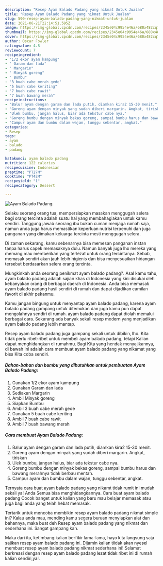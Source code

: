 ```yaml
---
description: "Resep Ayam Balado Padang yang nikmat Untuk Jualan"
title: "Resep Ayam Balado Padang yang nikmat Untuk Jualan"
slug: 590-resep-ayam-balado-padang-yang-nikmat-untuk-jualan
date: 2021-06-21T22:14:51.595Z
image: https://img-global.cpcdn.com/recipes/2345e04c9954e46a/680x482cq70/ayam-balado-padang-foto-resep-utama.jpg
thumbnail: https://img-global.cpcdn.com/recipes/2345e04c9954e46a/680x482cq70/ayam-balado-padang-foto-resep-utama.jpg
cover: https://img-global.cpcdn.com/recipes/2345e04c9954e46a/680x482cq70/ayam-balado-padang-foto-resep-utama.jpg
author: Oscar Fowler
ratingvalue: 4.8
reviewcount: 7
recipeingredient:
- "1/2 ekor ayam kampung"
- " Garam dan lada"
- " Margarin"
- " Minyak goreng"
- " Bumbu"
- "3 buah cabe merah gede"
- "5 buah cabe keriting"
- "7 buah cabe rawit"
- "7 buah bawang merah"
recipeinstructions:
- "Balur ayam dengan garam dan lada putih, diamkan kira2 15-30 menit."
- "Goreng ayam dengan minyak yang sudah diberi margarin. Angkat, tiriskan"
- "Ulek bumbu, jangan halus, biar ada tekstur cabe nya."
- "Goreng bumbu dengan minyak bekas goreng, sampai bumbu harus dan bawang merahnya tidak berbau mentah."
- "Campur ayam dan bumbu dalam wajan, tunggu sebentar, angkat."
categories:
- Resep
tags:
- ayam
- balado
- padang

katakunci: ayam balado padang 
nutrition: 122 calories
recipecuisine: Indonesian
preptime: "PT27M"
cooktime: "PT42M"
recipeyield: "1"
recipecategory: Dessert

---
```



![Ayam Balado Padang](https://img-global.cpcdn.com/recipes/2345e04c9954e46a/680x482cq70/ayam-balado-padang-foto-resep-utama.jpg)

Selaku seorang orang tua, mempersiapkan masakan menggugah selera bagi orang tercinta adalah suatu hal yang membahagiakan untuk kamu sendiri. Tanggung jawab seorang ibu bukan cuman menjaga rumah saja, namun anda juga harus memastikan keperluan nutrisi terpenuhi dan juga panganan yang dimakan keluarga tercinta mesti menggugah selera.

Di zaman  sekarang, kamu sebenarnya bisa memesan panganan instan tanpa harus capek memasaknya dulu. Namun banyak juga lho mereka yang memang mau memberikan yang terlezat untuk orang tercintanya. Sebab, memasak sendiri akan jauh lebih higienis dan bisa menyesuaikan hidangan tersebut berdasarkan selera orang tercinta. 



Mungkinkah anda seorang penikmat ayam balado padang?. Asal kamu tahu, ayam balado padang adalah sajian khas di Indonesia yang kini disukai oleh kebanyakan orang di berbagai daerah di Indonesia. Anda bisa memasak ayam balado padang hasil sendiri di rumah dan dapat dijadikan camilan favorit di akhir pekanmu.

Kamu jangan bingung untuk menyantap ayam balado padang, karena ayam balado padang gampang untuk ditemukan dan juga kamu pun dapat mengolahnya sendiri di rumah. ayam balado padang dapat diolah memalui berbagai cara. Sekarang ada banyak sekali resep modern yang menjadikan ayam balado padang lebih mantap.

Resep ayam balado padang juga gampang sekali untuk dibikin, lho. Kita tidak perlu ribet-ribet untuk membeli ayam balado padang, tetapi Kalian dapat menghidangkan di rumahmu. Bagi Kita yang hendak menyajikannya, di bawah ini adalah cara membuat ayam balado padang yang nikamat yang bisa Kita coba sendiri.

<!--inarticleads1-->

##### Bahan-bahan dan bumbu yang dibutuhkan untuk pembuatan Ayam Balado Padang:

1. Gunakan 1/2 ekor ayam kampung
1. Gunakan  Garam dan lada
1. Sediakan  Margarin
1. Ambil  Minyak goreng
1. Siapkan  Bumbu
1. Ambil 3 buah cabe merah gede
1. Gunakan 5 buah cabe keriting
1. Ambil 7 buah cabe rawit
1. Ambil 7 buah bawang merah




<!--inarticleads2-->

##### Cara membuat Ayam Balado Padang:

1. Balur ayam dengan garam dan lada putih, diamkan kira2 15-30 menit.
1. Goreng ayam dengan minyak yang sudah diberi margarin. Angkat, tiriskan
1. Ulek bumbu, jangan halus, biar ada tekstur cabe nya.
1. Goreng bumbu dengan minyak bekas goreng, sampai bumbu harus dan bawang merahnya tidak berbau mentah.
1. Campur ayam dan bumbu dalam wajan, tunggu sebentar, angkat.




Ternyata cara buat ayam balado padang yang nikamt tidak rumit ini mudah sekali ya! Anda Semua bisa menghidangkannya. Cara buat ayam balado padang Cocok banget untuk kalian yang baru mau belajar memasak atau juga bagi anda yang telah hebat memasak.

Tertarik untuk mencoba membikin resep ayam balado padang nikmat simple ini? Kalau anda mau, mending kamu segera buruan menyiapkan alat dan bahannya, maka buat deh Resep ayam balado padang yang nikmat dan sederhana ini. Sangat gampang kan. 

Maka dari itu, ketimbang kalian berfikir lama-lama, hayo kita langsung saja sajikan resep ayam balado padang ini. Dijamin kalian tiidak akan nyesel membuat resep ayam balado padang nikmat sederhana ini! Selamat berkreasi dengan resep ayam balado padang lezat tidak ribet ini di rumah kalian sendiri,ya!.

